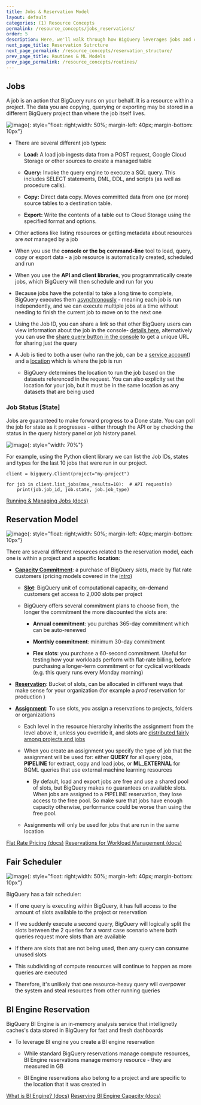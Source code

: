 ```yaml
---
title: Jobs & Reservation Model
layout: default
categories: (1) Resource Concepts
permalink: /resource_concepts/jobs_reservations/
order: 5
description: Here, we'll walk through how BigQuery leverages jobs and compute resources to perform actions within your data warehouse
next_page_title: Reservation Sutrcture
next_page_permalink: /resource_concepts/reservation_structure/
prev_page_title: Routines & ML Models
prev_page_permalink: /resource_concepts/routines/
---
```


## Jobs
A job is an action that BigQuery runs on your behalf. It is a resource within a project. The data you are copying, querying or exporting may be stored in a different BigQuery project than where the job itself lives. 

![image](/assets/images/jobs.png){: style="float: right;width: 50%; margin-left: 40px; margin-bottom: 10px"}

- There are several different job types:

    - **Load:** A load job ingests data from a POST request, Google Cloud Storage or other sources to create a managed table

    - **Query:** Invoke the query engine to execute a SQL query.  This includes SELECT statements, DML, DDL, and scripts (as well as procedure calls).
    
    - **Copy:** Direct data copy.  Moves committed data from one (or more) source tables to a destination table.

    - **Export:** Write the contents of a table out to Cloud Storage using the specified format and options.


- Other actions like listing resources or getting metadata about resources are *not* managed by a job

- When you use the **console or the bq command-line** tool to load, query, copy or export data - a job resource is automatically created, scheduled and run

- When you use the **API and client libraries**, you programmatically create jobs, which BigQuery will then schedule and run for you

- Because jobs have the potential to take a long time to complete, BigQuery executes them <u>asynchronously</u> - meaning each job is run independently, and we can execute multiple jobs at a time without needing to finish the current job to move on to the next one

- Using the Job ID, you can share a link so that other BigQuery users can view information about the job in the console- [details here](https://stackoverflow.com/questions/67104653/is-it-possible-to-link-to-a-job-in-the-bigquery-console/67108721#67108721), alternatively you can use the [share query button in the console](https://cloud.google.com/bigquery/docs/saving-sharing-queries) to get a unique URL for sharing just the query

- A Job is tied to both a user (who ran the job, can be a [service account](https://cloud.google.com/iam/docs/service-accounts)) and a [location](https://cloud.google.com/bigquery/docs/locations#specifying_your_location) which is where the job is run
    
    - BigQuery determines the location to run the job based on the datasets referenced in the request. You can also explicity set the location for your job, but it must be in the same location as any datasets that are being used


### Job Status [State]
Jobs are guaranteed to make forward progress to a Done state. You can poll the job for state as it progresses - either through the API or by checking the status in the query history panel or job history panel. 

![image](/assets/images/job_states.png){: style="width: 70%"}

For example, using the Python client library we can list the Job IDs, states and types for the last 10 jobs that were run in our project. 

```
client = bigquery.Client(project="my-project")

for job in client.list_jobs(max_results=10):  # API request(s)
    print(job.job_id, job.state, job.job_type)
```
<a href="https://cloud.google.com/bigquery/docs/jobs-overview" class="button">Running & Managing Jobs (docs)</a>

## Reservation Model

![image](/assets/images/reservation_model.png){: style="float: right;width: 50%; margin-left: 40px; margin-bottom: 10px"}

There are several different resources related to the reservation model, each one is within a project and a specific **location**:

- [**Capacity Commitment**](https://cloud.google.com/bigquery/docs/reservations-intro#commitments): a purchase of BigQuery *slots*, made by flat rate customers (pricing models covered in the [intro]())

    - [**Slot**](https://cloud.google.com/bigquery/docs/slots): BigQuery unit of computational capacity, on-demand customers get access to 2,000 slots per project

    - BigQuery offers several commitment plans to choose from, the longer the commitment the more discounted the slots are:

        - **Annual commitment**: you purchas 365-day commitment which can be auto-renewed

        - **Monthly commitment**: minimum 30-day commitment
        
        - **Flex slots**: you purchase a 60-second commitment. Useful for testing how your workloads perform with flat-rate billing, before purchasing a longer-term commitment or for cyclical workloads (e.g. this query runs every Monday morning)

- [**Reservation**](https://cloud.google.com/bigquery/docs/reservations-intro#reservations): Bucket of slots, can be allocated in different ways that make sense for your organization (for example a *prod* reservation for production )

- [**Assignment**](https://cloud.google.com/bigquery/docs/reservations-intro#assignments): To use slots, you assign a reservations to projects, folders or organizations

    - Each level in the resource hierarchy inherits the assignment from the level above it, unless you override it, and slots are [distributed fairly among projects and jobs](https://cloud.google.com/bigquery/docs/reservations-intro#slot_scheduling)

    - When you create an assignment you specify the type of job that the assignment will be used for: either **QUERY** for all query jobs, **PIPELINE** for extract, copy and load jobs, or **ML_EXTERNAL** for BQML queries that use external machine learning resources

        - By default, load and export jobs are free and use a shared pool of slots, but BigQuery makes no guarantees on available slots. When jobs are assigned to a PIPELINE reservation, they lose access to the free pool. So make sure that jobs have enough capacity otherwise, performance could  be worse than using the free pool.

    - Assignments will only be used for jobs that are run in the same location

<a href="https://cloud.google.com/bigquery/pricing#flat_rate_pricing" class="button">Flat Rate Pricing (docs)</a>
<a href="https://cloud.google.com/bigquery/docs/reservations-intro" class="button">Reservations for Workload Management (docs)</a>

## Fair Scheduler
![image](/assets/images/fair_scheduler.png){: style="float: right;width: 50%; margin-left: 40px; margin-bottom: 10px"}

BigQuery has a fair scheduler:

- If one query is executing within BigQuery, it has full access to the amount of slots available to the project or reservation

- If we suddenly execute a second query, BigQuery will logically split the slots between the 2 queries for a worst case scenario where both queries request more slots than are available

- If there are slots that are not being used, then any query can consume unused slots 

- This subdividing of compute resources will continue to happen as more queries are executed

- Therefore, it's unlikely that one resource-heavy query will overpower the system and steal resources from other running queries

## BI Engine Reservation

BigQuery BI Engine is an in-memory analysis service that intellignetly caches's data stored in BigQuery for fast and fresh dashboards

- To leverage BI engine you create a BI engine reservation

    - While standard BigQuery reservations manage compute resources, BI Engine reservations manage memory resource - they are measured in GB

    - BI Engine reservations also belong to a project and are specific to the location that it was created in


<a href="https://cloud.google.com/bi-engine/docs/introduction" class="button">What is BI Engine? (docs)</a>
<a href="https://cloud.google.com/bi-engine/docs/reserving-capacity" class="button">Reserving BI Engine Capacity (docs)</a>

